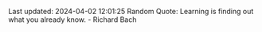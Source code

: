 Last updated: 2024-04-02 12:01:25
Random Quote: Learning is finding out what you already know. - Richard Bach